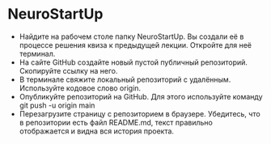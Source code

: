 # NeuroStartUp

- Найдите на рабочем столе папку NeuroStartUp. Вы создали её в процессе решения квиза к предыдущей лекции. Откройте для неё терминал.
- На сайте GitHub создайте новый пустой публичный репозиторий. Скопируйте ссылку на него.
- В терминале свяжите локальный репозиторий с удалённым. Используйте кодовое слово origin.
- Опубликуйте репозиторий на GitHub. Для этого используйте команду git push -u origin main
- Перезагрузите страницу с репозиторием в браузере. Убедитесь, что в репозитории есть файл README.md, текст правильно отображается и видна вся история проекта.